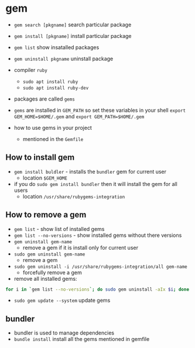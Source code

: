 # gem

- `gem search [pkgname]` search particular package
- `gem install [pkgname]` install particular package
- `gem list` show insatalled packages
- `gem uninstall pkgname` uninstall package

- compiler `ruby`
    - `sudo apt install ruby`
    - `sudo apt install ruby-dev`
- packages are called `gems`
- `gems` are installed in `GEM_PATH`
  so set these variables in your shell
  `export GEM_HOME=$HOME/.gem` and
  `export GEM_PATH=$HOME/.gem`
- how to use gems in your project
    - mentioned in the `Gemfile`

## How to install gem

- `gem install buldler` - installs the `bundler` gem for current user
    - location `$GEM_HOME`
- if you do `sudo gem install bundler` then it will install the gem for all users
    - location `/usr/share/rubygems-integration`

## How to remove a gem

- `gem list` - show list of installed gems
- `gem list --no-versions` - show installed gems without there versions
- `gem uninstall gem-name`
    - remove a gem if it is install only for current user
- `sudo gem uninstall gem-name`
    - remove a gem
- `sudo gem uninstall -i /usr/share/rubygems-integration/all gem-name`
    - forcefully remove a gem
- remove all installed gems:

```sh
for i in `gem list --no-versions`; do sudo gem uninstall -aIx $i; done
```

- `sudo gem update --system` update gems

## bundler

- bundler is used to manage dependencies
- `bundle install` install all the gems mentioned in gemfile

